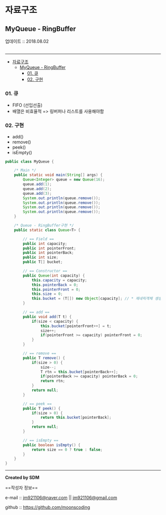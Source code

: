 # 자료구조
## MyQueue - RingBuffer
<div class="pull-right">  업데이트 :: 2018.08.02 </div><br>

---

<!-- @import "[TOC]" {cmd="toc" depthFrom=1 depthTo=6 orderedList=false} -->
<!-- code_chunk_output -->

* [자료구조](#자료구조)
	* [MyQueue - RingBuffer](#myqueue-ringbuffer)
		* [01. 큐](#01-큐)
		* [02. 구현](#02-구현)

<!-- /code_chunk_output -->

### 01. 큐

- FIFO (선입선출)
- 배열은 비효율적 => 링버퍼나 리스트를 사용해야함

### 02. 구현

- add()
- remove()
- peek()
- isEmpty()

```java
public class MyQueue {

    /* Main */
    public static void main(String[] args) {
        Queue<Integer> queue = new Queue(16);
        queue.add(1);
        queue.add(2);
        queue.add(3);
        System.out.println(queue.remove());
        System.out.println(queue.remove());
        System.out.println(queue.remove());
        System.out.println(queue.remove());
    }

    /* Queue - RingBuffer구현 */
    public static class Queue<T> {

        // == Field ==
        public int capacity;
        public int pointerFront;
        public int pointerBack;
        public int size;
        public T[] bucket;

        // == Constructor ==
        public Queue(int capacity) {
            this.capacity = capacity;
            this.pointerBack = 0;
            this.pointerFront = 0;
            this.size = 0;
            this.bucket = (T[]) new Object[capacity]; // * 제네릭객체 생성방법
        }

        // == add ==
        public void add(T t) {
            if(size < capacity) {
                this.bucket[pointerFront++] = t;
                size++;
                if(pointerFront >= capacity) pointerFront = 0;
            }
        }

        // == remove ==
        public T remove() {
            if(size > 0) {
                size--;
                T rtn = this.bucket[pointerBack++];
                if(pointerBack >= capacity) pointerBack = 0;
                return rtn;
            }
            return null;
        }

        // == peek ==
        public T peek() {
            if(size > 0) {
                return this.bucket[pointerBack];
            }
            return null;
        }

        // == isEmpty ==
        public boolean isEmpty() {
            return size == 0 ? true : false;
        }
    }
}

```


---

**Created by SDM**

==작성자 정보==

e-mail :: jm921106@naver.com || jm921106@gmail.com

github :: https://github.com/moonscoding
